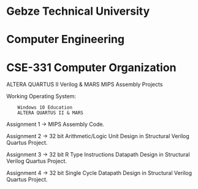 # Gebze Technical University
# Computer Engineering
# CSE-331 Computer Organization

ALTERA QUARTUS II Verilog & MARS MIPS Assembly Projects

Working Operating System:

        Windows 10 Education
        ALTERA QUARTUS II & MARS

Assignment 1 -> MIPS Assembly Code.

Assignment 2 -> 32 bit Arithmetic/Logic Unit Design in Structural Verilog Quartus Project.

Assignment 3 -> 32 bit R Type Instructions Datapath Design in Structural Verilog Quartus Project.

Assignment 4 -> 32 bit Single Cycle Datapath Design in Structural Verilog Quartus Project.

